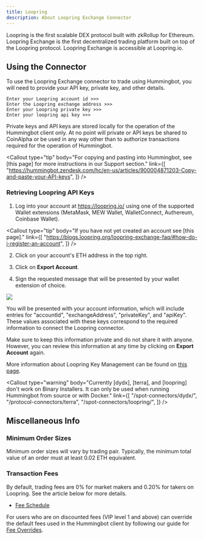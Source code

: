 ```yaml
---
title: Loopring
description: About Loopring Exchange Connector
---
```




Loopring is the first scalable DEX protocol built with zkRollup for Ethereum. Loopring Exchange is the first decentralized trading platform built on top of the Loopring protocol. Loopring Exchange is accessible at Loopring.io.

## Using the Connector

To use the Loopring Exchange connector to trade using Hummingbot, you will need to provide your API key, private key, and other details.

```
Enter your Loopring account id >>>
Enter the Loopring exchange address >>>
Enter your Loopring private key >>>
Enter your loopring api key >>>
```

Private keys and API keys are stored locally for the operation of the Hummingbot client only. At no point will private or API keys be shared to CoinAlpha or be used in any way other than to authorize transactions required for the operation of Hummingbot.

<Callout
  type="tip"
  body="For copying and pasting into Hummingbot, see [this page] for more instructions in our Support section."
  link={[
    "https://hummingbot.zendesk.com/hc/en-us/articles/900004871203-Copy-and-paste-your-API-keys",
  ]}
/>

<Callout
  type="note"
  body="Existing API keys used previously in Loopring v1 API are now invalid. Users must generate new keys from the latest version of the exchange."
/>

### Retrieving Loopring API Keys

1. Log into your account at https://loopring.io/ using one of the supported Wallet extensions (MetaMask, MEW Wallet, WalletConnect, Authereum, Coinbase Wallet).

<Callout
  type="tip"
  body="If you have not yet created an account see [this page]."
  link={[
    "https://blogs.loopring.org/loopring-exchange-faq/#how-do-i-register-an-account",
  ]}
/>

2. Click on your account's ETH address in the top right.

3. Click on **Export Account**.

4. Sign the requested message that will be presented by your wallet extension of choice.

![](/assets/img/loopring-api.png)

You will be presented with your account information, which will include entries for "accountId", "exchangeAddress", "privateKey", and "apiKey". These values associated with these keys correspond to the required information to connect the Loopring connector.

Make sure to keep this information private and do not share it with anyone. However, you can review this information at any time by clicking on **Export Account** again.

<Callout
  type="warning"
  body="Please keep your EdDSA key pair and ApiKey strictly confidential. If you leak this information, your assets will be at risk. Loopring Exchange's UI and its API will never ask you for your EdDSA private key."
/>

More information about Loopring Key Management can be found on [this page](https://docs3.loopring.io/en/basics/key_mgmt.html?h=key%20).

<Callout
  type="warning"
  body="Currently [dydx], [terra], and [loopring] don't work on Binary Installers. It can only be used when running Hummingbot from source or with Docker."
  link={[
    "/spot-connectors/dydx/",
    "/protocol-connectors/terra",
    "/spot-connectors/loopring/",
  ]}
/>

## Miscellaneous Info

### Minimum Order Sizes

Minimum order sizes will vary by trading pair. Typically, the minimum total value of an order must at least 0.02 ETH equivalent.

### Transaction Fees

By default, trading fees are 0% for market makers and 0.20% for takers on Loopring. See the article below for more details.

- [Fee Schedule](https://blogs.loopring.org/loopring-exchange-faq/)

For users who are on discounted fees (VIP level 1 and above) can override the default fees used in the Hummingbot client by following our guide for [Fee Overrides](/operation/override-fees).
